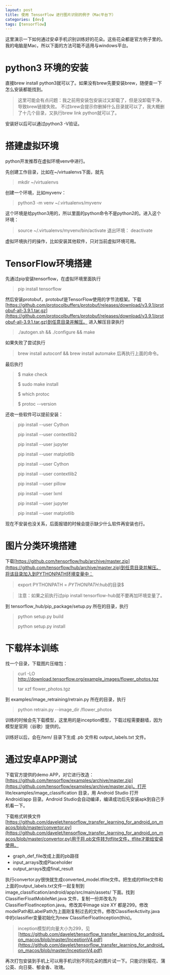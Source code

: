 ```yaml
---
layout: post
title: 使用 TensorFlow 进行图片识别的例子（Mac平台下）
categories: [dev]
tags: [tensorflow]
---
```

这里演示一下如何通过安卓手机识别训练好的花朵。这些花朵都是官方例子里的。我的电脑是Mac，所以下面的方法可能不适用与windows平台。

# python3 环境的安装
直接brew install python3就可以了。如果没有brew先要安装brew，随便查一下怎么安装都能找到。

> 这里可能会有点问题：我之前用安装包安装过又卸载了，但是没卸载干净，导致brew链接失败。
不过brew会提示你删掉什么目录就可以了，我大概删了十几个目录，又执行brew link python就可以了。

安装好以后可以通过python3 -V验证。

# 搭建虚拟环境

python开发推荐在虚拟环境venv中进行。

先创建工作目录，比如在~/virtualenvs下面，就先
> mkdir ~/virtualenvs
 
创建一个环境，比如myvenv：
> python3 -m venv ~/.virtualenvs/myvenv

这个环境是给python3用的，所以里面的python命令不是python2的。进入这个环境：
> source ~/.virtualenvs/myvenv/bin/activate
退出环境：
> deactivate

虚拟环境执行的操作，比如安装其他软件，只对当前虚拟环境可用。

# TensorFlow环境搭建
先通过pip安装tensorflow，在虚拟环境里面执行
> pip install tensorflow

然后安装protobuf，protobuf是TensorFlow使用的字节流框架。下载[https://github.com/protocolbuffers/protobuf/releases/download/v3.9.1/protobuf-all-3.9.1.tar.gz](https://github.com/protocolbuffers/protobuf/releases/download/v3.9.1/protobuf-all-3.9.1.tar.gz)到任意目录并解压。
进入解压目录执行
> ./autogen.sh && ./configure && make

如果失败了尝试执行
> brew install autoconf && brew install automake
后再执行上面的命令。

最后执行
>   $ make check
> 
>   $ sudo make install
> 
>   $ which protoc
> 
>   $ protoc --version

还收一些软件可以提前安装：
> pip install --user Cython
> 
> pip install --user contextlib2
> 
> pip install --user jupyter
> 
> pip install --user matplotlib
> 
> pip install --user Cython
> 
> pip install --user contextlib2
> 
> pip install --user pillow
> 
> pip install --user lxml
> 
> pip install --user jupyter
> 
> pip install --user matplotlib

现在不安装也没关系，后面报错的时候会提示缺少什么软件再安装也行。

# 图片分类环境搭建
下载[https://github.com/tensorflow/hub/archive/master.zip](https://github.com/tensorflow/hub/archive/master.zip)到任意目录并解压。将该目录加入到PYTHONPATH环境变量中：
> export PYTHONPATH = $PYTHONPATH:$hub的目录$


> 注意：如果之前执行过pip install tensorflow-hub就不要再加环境变量了。

到 tensorflow_hub/pip_package/setup.py 所在的目录，执行
> python setup.py build
> 
> python setup.py install

# 下载样本训练

找一个目录，下载图片压缩包：

> curl -LO http://download.tensorflow.org/example_images/flower_photos.tgz
> 
>tar xzf flower_photos.tgz

到 examples/image_retraining/retrain.py 所在的目录，执行
> python retrain.py --image_dir /flower_photos

训练的时候会先下载模型，这里用的是inception模型，下载过程需要翻墙，因为模型是官网（谷歌）提供的。

训练好以后，会在/tem/ 目录下生成 .pb 文件和 output_labels.txt 文件。

# 通过安卓APP测试

下载官方提供的demo APP，对它进行改造：[https://github.com/tensorflow/examples/archive/master.zip](https://github.com/tensorflow/examples/archive/master.zip)。打开 lite/examples/image_classification 目录，用 Android Studio 打开 Android/app 目录。Android Studio会自动编译，编译成功后先安装apk到自己手机看一下。

下载格式转换文件[https://github.com/davelet/tensorflow_transfer_learning_for_android_on_macos/blob/master/convertor.py](https://github.com/davelet/tensorflow_transfer_learning_for_android_on_macos/blob/master/convertor.py)用于将.pb文件转为tflite文件，tflite才能给安卓使用。

- graph_def_file改成上面的pb路径
- input_arrays改成Placeholder
- output_arrays改成final_result

执行convertor.py很快就生成converted_model.tflite文件。把生成的tflite文件和上面的output_labels.txt文件一起复制到 image_classification/android/app/src/main/assets/ 下面。找到 ClassifierFloatMobileNet.java 文件，复制一份并改名为 ClassifierFloatInception.java。修改其中image size XY 都是299。修改modelPath和LabelPath为上面刚复制过去的文件。修改ClassifierActivity.java 中的classifier变量初始化为new ClassifierFloatInception(this)。

> inception模型的向量大小为299，见[https://github.com/davelet/tensorflow_transfer_learning_for_android_on_macos/blob/master/InceptionV4.pdf](https://github.com/davelet/tensorflow_transfer_learning_for_android_on_macos/blob/master/InceptionV4.pdf)

再次打包安装到手机上可以用手机识别不同花朵的图片试一下。只能识别菊花、蒲公英、向日葵、郁金香、玫瑰。